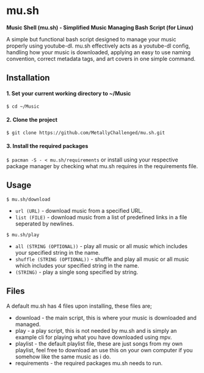 # mu.sh
**Music Shell (mu.sh) - Simplified Music Managing Bash Script (for Linux)**

A simple but functional bash script designed to manage your music properly using youtube-dl. mu.sh effectively acts as a youtube-dl config, handling how your music is downloaded, applying an easy to use naming convention, correct metadata tags, and art covers in one simple command.

## Installation

#### 1. Set your current working directory to ~/Music
`$ cd ~/Music`

#### 2. Clone the project
`$ git clone https://github.com/MetallyChallenged/mu.sh.git`

#### 3. Install the required packages
`$ pacman -S - < mu.sh/requirements`
or install using your respective package manager by checking what mu.sh requires in the requirements file.

## Usage

`$ mu.sh/download`
  + `url (URL)` - download music from a specified URL.
  + `list (FILE)` - download music from a list of predefined links in a file seperated by newlines.

`$ mu.sh/play`
  + `all (STRING (OPTIONAL))` - play all music or all music which includes your specified string in the name.
  + `shuffle (STRING (OPTIONAL))` - shuffle and play all music or all music which includes your specified string in the name.
  + `(STRING)` - play a single song specified by string.

## Files

A default mu.sh has 4 files upon installing, these files are;
+ download - the main script, this is where your music is downloaded and managed.
+ play - a play script, this is not needed by mu.sh and is simply an example cli for playing what you have downloaded using mpv.
+ playlist - the default playlist file, these are just songs from my own playlist, feel free to download an use this on your own computer if you somehow like the same music as i do.
+ requirements - the required packages mu.sh needs to run.
